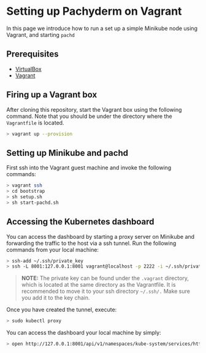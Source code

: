 # Setting up Pachyderm on Vagrant
In this page we introduce how to run a set up a simple Minikube node using Vagrant, and starting `pachd`

## Prerequisites

- [VirtualBox](https://www.virtualbox.org/wiki/Downloads)
- [Vagrant](https://www.vagrantup.com/)

## Firing up a Vagrant box

After cloning this repository, start the Vagrant box using the following command. Note that you should be under the directory where the `Vagrantfile` is located. 
```bash
> vagrant up --provision
```

## Setting up Minikube and pachd

First ssh into the Vagrant guest machine and invoke the following commands:
```bash
> vagrant ssh
> cd bootstrap
> sh setup.sh
> sh start-pachd.sh
```

## Accessing the Kubernetes dashboard

You can access the dashboard by starting a proxy server on Minikube and forwarding the traffic to the host via a ssh tunnel. Run the following commands from your local machine: 

```bash
> ssh-add ~/.ssh/private_key
> ssh -L 8001:127.0.0.1:8001 vagrant@localhost -p 2222 -i ~/.ssh/private_key
```

> **NOTE:** The private key can be found under the `.vagrant` directory, which is located at the same directory as the Vagrantfile. It is recommended to move it to your ssh directory `~/.ssh/.` Make sure you add it to the key chain.

Once you have created the tunnel, execute:

```bash
> sudo kubectl proxy
```

You can access the dashboard your local machine by simply:

```bash
> open http://127.0.0.1:8001/api/v1/namespaces/kube-system/services/http:kubernetes-dashboard:/proxy/
```

